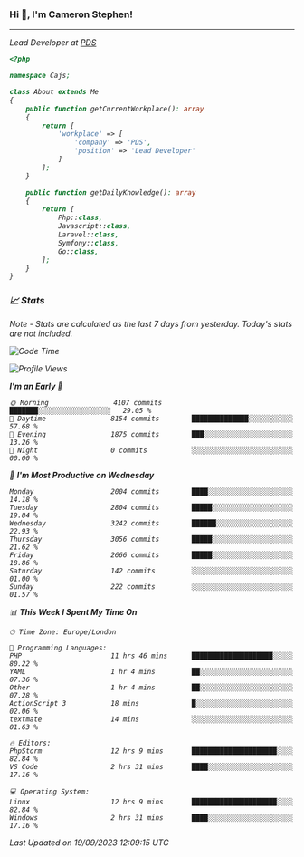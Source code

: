 ### Hi 👋, I'm Cameron Stephen!
<hr>
<p><em>Lead Developer at <a href="https://prindatasolutions.co.uk">PDS</a></p>


```php
<?php

namespace Cajs;

class About extends Me
{
    public function getCurrentWorkplace(): array
    {
        return [
            'workplace' => [
                'company' => 'PDS',
                'position' => 'Lead Developer'
            ]
        ];
    }

    public function getDailyKnowledge(): array
    {
        return [
            Php::class,
            Javascript::class,
            Laravel::class,
            Symfony::class,
            Go::class,
        ];
    }
}
```

### 📈 Stats
<p><em>Note - Stats are calculated as the last 7 days from yesterday. Today's stats are not included.</em></p>


<!--START_SECTION:waka-->
![Code Time](http://img.shields.io/badge/Code%20Time-3%2C531%20hrs%2052%20mins-blue)

![Profile Views](http://img.shields.io/badge/Profile%20Views-0-blue)

**I'm an Early 🐤** 

```text
🌞 Morning                4107 commits        ███████░░░░░░░░░░░░░░░░░░   29.05 % 
🌆 Daytime                8154 commits        ██████████████░░░░░░░░░░░   57.68 % 
🌃 Evening                1875 commits        ███░░░░░░░░░░░░░░░░░░░░░░   13.26 % 
🌙 Night                  0 commits           ░░░░░░░░░░░░░░░░░░░░░░░░░   00.00 % 
```
📅 **I'm Most Productive on Wednesday** 

```text
Monday                   2004 commits        ████░░░░░░░░░░░░░░░░░░░░░   14.18 % 
Tuesday                  2804 commits        █████░░░░░░░░░░░░░░░░░░░░   19.84 % 
Wednesday                3242 commits        ██████░░░░░░░░░░░░░░░░░░░   22.93 % 
Thursday                 3056 commits        █████░░░░░░░░░░░░░░░░░░░░   21.62 % 
Friday                   2666 commits        █████░░░░░░░░░░░░░░░░░░░░   18.86 % 
Saturday                 142 commits         ░░░░░░░░░░░░░░░░░░░░░░░░░   01.00 % 
Sunday                   222 commits         ░░░░░░░░░░░░░░░░░░░░░░░░░   01.57 % 
```


📊 **This Week I Spent My Time On** 

```text
🕑︎ Time Zone: Europe/London

💬 Programming Languages: 
PHP                      11 hrs 46 mins      ████████████████████░░░░░   80.22 % 
YAML                     1 hr 4 mins         ██░░░░░░░░░░░░░░░░░░░░░░░   07.36 % 
Other                    1 hr 4 mins         ██░░░░░░░░░░░░░░░░░░░░░░░   07.28 % 
ActionScript 3           18 mins             █░░░░░░░░░░░░░░░░░░░░░░░░   02.06 % 
textmate                 14 mins             ░░░░░░░░░░░░░░░░░░░░░░░░░   01.63 % 

🔥 Editors: 
PhpStorm                 12 hrs 9 mins       █████████████████████░░░░   82.84 % 
VS Code                  2 hrs 31 mins       ████░░░░░░░░░░░░░░░░░░░░░   17.16 % 

💻 Operating System: 
Linux                    12 hrs 9 mins       █████████████████████░░░░   82.84 % 
Windows                  2 hrs 31 mins       ████░░░░░░░░░░░░░░░░░░░░░   17.16 % 
```


 Last Updated on 19/09/2023 12:09:15 UTC
<!--END_SECTION:waka-->
